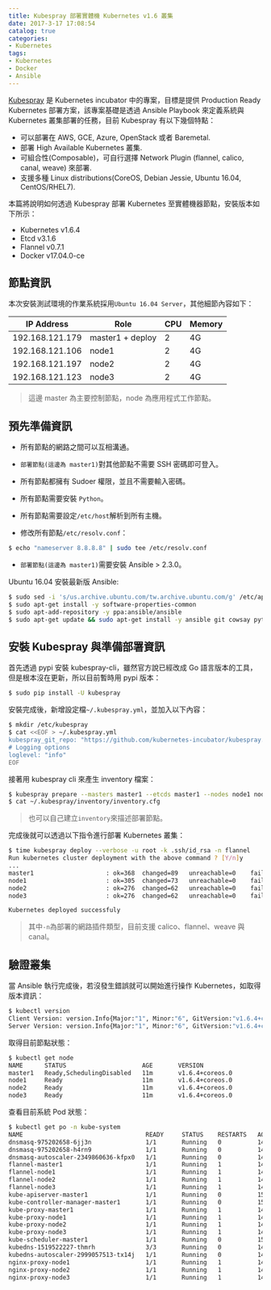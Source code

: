 ```yaml
---
title: Kubespray 部署實體機 Kubernetes v1.6 叢集
date: 2017-3-17 17:08:54
catalog: true
categories:
- Kubernetes
tags:
- Kubernetes
- Docker
- Ansible
---
```

[Kubespray](https://github.com/kubernetes-incubator/kubespray) 是 Kubernetes incubator 中的專案，目標是提供 Production Ready Kubernetes 部署方案，該專案基礎是透過 Ansible Playbook 來定義系統與 Kubernetes 叢集部署的任務，目前 Kubespray 有以下幾個特點：

* 可以部署在 AWS, GCE, Azure, OpenStack 或者 Baremetal.
* 部署 High Available Kubernetes 叢集.
* 可組合性(Composable)，可自行選擇 Network Plugin (flannel, calico, canal, weave) 來部署.
* 支援多種 Linux distributions(CoreOS, Debian Jessie, Ubuntu 16.04, CentOS/RHEL7).

本篇將說明如何透過 Kubespray 部署 Kubernetes 至實體機器節點，安裝版本如下所示：

* Kubernetes v1.6.4
* Etcd v3.1.6
* Flannel v0.7.1
* Docker v17.04.0-ce

<!--more-->

## 節點資訊
本次安裝測試環境的作業系統採用`Ubuntu 16.04 Server`，其他細節內容如下：

| IP Address      |   Role           |   CPU    |   Memory   |
|-----------------|------------------|----------|------------|
| 192.168.121.179 | master1 + deploy |    2     |     4G     |
| 192.168.121.106 | node1            |    2     |     4G     |
| 192.168.121.197 | node2            |    2     |     4G     |
| 192.168.121.123 | node3            |    2     |     4G     |

> 這邊 master 為主要控制節點，node 為應用程式工作節點。

## 預先準備資訊
* 所有節點的網路之間可以互相溝通。
* `部署節點(這邊為 master1)`對其他節點不需要 SSH 密碼即可登入。
* 所有節點都擁有 Sudoer 權限，並且不需要輸入密碼。
* 所有節點需要安裝 `Python`。
* 所有節點需要設定`/etc/host`解析到所有主機。

* 修改所有節點`/etc/resolv.conf`：

```sh
$ echo "nameserver 8.8.8.8" | sudo tee /etc/resolv.conf
```

* `部署節點(這邊為 master1)`需要安裝 Ansible > 2.3.0。

Ubuntu 16.04 安裝最新版 Ansible:
```sh
$ sudo sed -i 's/us.archive.ubuntu.com/tw.archive.ubuntu.com/g' /etc/apt/sources.list
$ sudo apt-get install -y software-properties-common
$ sudo apt-add-repository -y ppa:ansible/ansible
$ sudo apt-get update && sudo apt-get install -y ansible git cowsay python-pip python-netaddr libssl-dev
```

## 安裝 Kubespray 與準備部署資訊
首先透過 pypi 安裝 kubespray-cli，雖然官方說已經改成 Go 語言版本的工具，但是根本沒在更新，所以目前暫時用 pypi 版本：
```sh
$ sudo pip install -U kubespray
```

安裝完成後，新增設定檔`~/.kubespray.yml`，並加入以下內容：
```sh
$ mkdir /etc/kubespray
$ cat <<EOF > ~/.kubespray.yml
kubespray_git_repo: "https://github.com/kubernetes-incubator/kubespray.git"
# Logging options
loglevel: "info"
EOF
```

接著用 kubespray cli 來產生 inventory 檔案：
```sh
$ kubespray prepare --masters master1 --etcds master1 --nodes node1 node2 node3
$ cat ~/.kubespray/inventory/inventory.cfg
```
> 也可以自己建立`inventory`來描述部署節點。

完成後就可以透過以下指令進行部署 Kubernetes 叢集：
```sh
$ time kubespray deploy --verbose -u root -k .ssh/id_rsa -n flannel
Run kubernetes cluster deployment with the above command ? [Y/n]y
...
master1                    : ok=368  changed=89   unreachable=0    failed=0
node1                      : ok=305  changed=73   unreachable=0    failed=0
node2                      : ok=276  changed=62   unreachable=0    failed=0
node3                      : ok=276  changed=62   unreachable=0    failed=0

Kubernetes deployed successfuly
```
> 其中`-n`為部署的網路插件類型，目前支援 calico、flannel、weave 與 canal。

## 驗證叢集
當 Ansible 執行完成後，若沒發生錯誤就可以開始進行操作 Kubernetes，如取得版本資訊：
```sh
$ kubectl version
Client Version: version.Info{Major:"1", Minor:"6", GitVersion:"v1.6.4+coreos.0", GitCommit:"9212f77ed8c169a0afa02e58dce87913c6387b3e", GitTreeState:"clean", BuildDate:"2017-04-04T00:32:53Z", GoVersion:"go1.7.5", Compiler:"gc", Platform:"linux/amd64"}
Server Version: version.Info{Major:"1", Minor:"6", GitVersion:"v1.6.4+coreos.0", GitCommit:"9212f77ed8c169a0afa02e58dce87913c6387b3e", GitTreeState:"clean", BuildDate:"2017-04-04T00:32:53Z", GoVersion:"go1.7.5", Compiler:"gc", Platform:"linux/amd64"}
```

取得目前節點狀態：
```sh
$ kubectl get node
NAME      STATUS                     AGE       VERSION
master1   Ready,SchedulingDisabled   11m       v1.6.4+coreos.0
node1     Ready                      11m       v1.6.4+coreos.0
node2     Ready                      11m       v1.6.4+coreos.0
node3     Ready                      11m       v1.6.4+coreos.0
```

查看目前系統 Pod 狀態：
```sh
$ kubectl get po -n kube-system
NAME                                  READY     STATUS    RESTARTS   AGE
dnsmasq-975202658-6jj3n               1/1       Running   0          14m
dnsmasq-975202658-h4rn9               1/1       Running   0          14m
dnsmasq-autoscaler-2349860636-kfpx0   1/1       Running   0          14m
flannel-master1                       1/1       Running   1          14m
flannel-node1                         1/1       Running   1          14m
flannel-node2                         1/1       Running   1          14m
flannel-node3                         1/1       Running   1          14m
kube-apiserver-master1                1/1       Running   0          15m
kube-controller-manager-master1       1/1       Running   0          15m
kube-proxy-master1                    1/1       Running   1          14m
kube-proxy-node1                      1/1       Running   1          14m
kube-proxy-node2                      1/1       Running   1          14m
kube-proxy-node3                      1/1       Running   1          14m
kube-scheduler-master1                1/1       Running   0          15m
kubedns-1519522227-thmrh              3/3       Running   0          14m
kubedns-autoscaler-2999057513-tx14j   1/1       Running   0          14m
nginx-proxy-node1                     1/1       Running   1          14m
nginx-proxy-node2                     1/1       Running   1          14m
nginx-proxy-node3                     1/1       Running   1          14m
```
